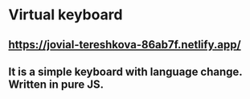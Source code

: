 # Virtual keyboard
## https://jovial-tereshkova-86ab7f.netlify.app/
## It is a simple keyboard with language change. Written in pure JS.
